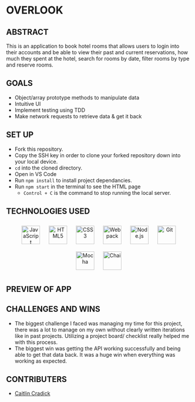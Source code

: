 # OVERLOOK

## ABSTRACT
This is an application to book hotel rooms that allows users to login into their accounts and be able to view their past and current reservations, how much they spent at the hotel, search for rooms by date, filter rooms by type and reserve rooms.

## GOALS 
- Object/array prototype methods to manipulate data
- Intuitive UI
- Implement testing using TDD
- Make network requests to retrieve data & get it back 

## SET UP 
- Fork this repository.
- Copy the SSH key in order to clone your forked repository down into your local device.
- `cd` into the cloned directory.
- Open in VS Code
- Run `npm install` to install project dependancies.
- Run `npm start` in the terminal to see the HTML page
  - `Control + C` is the command to stop running the local server.

## TECHNOLOGIES USED
<div align="center">  
<a href="https://www.javascript.com/" target="_blank"><img style="margin: 10px" src="https://profilinator.rishav.dev/skills-assets/javascript-original.svg" alt="JavaScript" height="50" /></a>  
<a href="https://en.wikipedia.org/wiki/HTML5" target="_blank"><img style="margin: 10px" src="https://profilinator.rishav.dev/skills-assets/html5-original-wordmark.svg" alt="HTML5" height="50" /></a>  
<a href="https://www.w3schools.com/css/" target="_blank"><img style="margin: 10px" src="https://profilinator.rishav.dev/skills-assets/css3-original-wordmark.svg" alt="CSS3" height="50" /></a>  
<a href="https://webpack.js.org/" target="_blank"><img style="margin: 10px" src="https://profilinator.rishav.dev/skills-assets/webpack-original.svg" alt="Webpack" height="50" /></a>  
<a href="https://nodejs.org/" target="_blank"><img style="margin: 10px" src="https://profilinator.rishav.dev/skills-assets/nodejs-original-wordmark.svg" alt="Node.js" height="50" /></a>  
<a href="https://github.com/" target="_blank"><img style="margin: 10px" src="https://profilinator.rishav.dev/skills-assets/git-scm-icon.svg" alt="Git" height="50" /></a>  
<a href="https://mochajs.org/" target="_blank"><img style="margin: 10px" src="https://profilinator.rishav.dev/skills-assets/mocha.png" alt="Mocha" height="50" /></a>  
<a href="https://www.chaijs.com/" target="_blank"><img style="margin: 10px" src="https://profilinator.rishav.dev/skills-assets/chai.png" alt="Chai" height="50" /></a>  
</div>
</td><td valign="top" width="33%">

## PREVIEW OF APP 


## CHALLENGES AND WINS
- The biggest challenge I faced was managing my time for this project, there was a lot to manage on my own without clearly written iterations like in past projects. Utilizing a project board/ checklist really helped me with this process. 
- The biggest win was getting the API working successfully and being able to get that data back. It was a huge win when everything was working as expected. 

## CONTRIBUTERS 
- [Caitlin Cradick](https://github.com/caitlincradick)